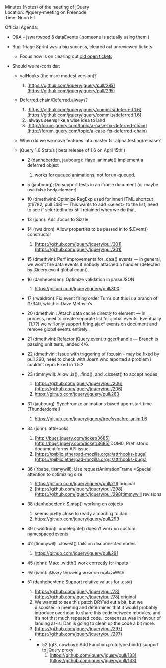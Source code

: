 Minutes (Notes) of the meeting of jQuery  
 Location: \#jquery-meeting on Freenode  
 Time: Noon ET

Official Agenda:

-   Q&A – jswartwood & dataEvents ( someone is actually using them )
-   Bug Triage Sprint was a big success, cleared out unreviewed tickets
    -   Focus now is on clearing out [old open
        tickets](http://bugs.jquery.com/query?status=assigned&status=new&status=open&status=reopened&type=bug&component=%21datalink&component=%21global&component=%21templates&component=%21web&milestone=%211.next&milestone=%211.7&milestone=%211.6&group=component&max=200&col=id&col=summary&col=milestone&col=owner&report=7&order=id)

-   Should we re-consider:
    -   valHooks (the more modest version)?
        1.  [https://github.com/jquery/jquery/pull/295](https://github.com/jquery/jquery/pull/295)

    -   Deferred.chain/Deferred.always?
        1.  [https://github.com/jquery/jquery/commits/deferred.1.6](https://github.com/jquery/jquery/commits/deferred.1.6)
        2.  .always seems like a wise idea to land
        3.  [http://forum.jquery.com/topic/a-case-for-deferred-chain](http://forum.jquery.com/topic/a-case-for-deferred-chain)

    -   When do we we move features into master for alpha
        testing/release?
    -   jQuery 1.6 Status ( beta release of 1.6 on April 15th )
        -   2 (danheberden, jaubourg): Have .animate() implement a
            deferred object
            1.  works for queued animations, not for un-queued.

        -   5 (jaubourg): Do support tests in an iframe document (or
            maybe use false body element)
        -   10 (dmethvin): Optimize RegExp used for innerHTML shortcut
            (\#6782, pull 248) — This wants to add \<select\> to the
            list; need to see if selectedIndex still retained when we do
            that.
        -   13 (john): Add :focus to Sizzle
        -   14 (rwaldron): Allow properties to be passed in to
            \$.Event() constructor
            1.  [https://github.com/jquery/jquery/pull/301](https://github.com/jquery/jquery/pull/301)

        -   15 (dmethvin): Perf improvements for .data() events — in
            general, we won’t fire data events if nobody attached a
            handler (detected by jQuery.event.global count).
        -   16 (danheberden): Optimize validation in parseJSON
            1.  https://github.com/jquery/jquery/pull/300

        -   17 (rwaldron): Fix event firing order Turns out this is a
            branch of \#7340, which is Dave Methvin’s
        -   20 (dmethvin): Attach data cache directly to element — In
            process, need to create separate list for global events.
            Eventually  (1.7?) we will only support firing ajax\* events
            on document and remove global events entirely.
        -   21 (dmethvin): Refactor jQuery.event.trigger/handle — Branch
            is passing unit tests; landed 4/6.
        -   22 (dmethvin): Issue with triggering of focusin – may be
            fixed by pull 260, need to check with Joern who reported a
            problem i couldn’t repro Fixed in 1.5.2
        -   23 (timmywil): Allow .is(), .find(), and .closest() to
            accept nodes
            1.  [https://github.com/jquery/jquery/pull/206](https://github.com/jquery/jquery/pull/206)
            2.  https://github.com/jquery/jquery/pull/283

        -   31 (jaubourg): Synchronize animations based upon start time
            (Thunderdome!)
            1.  https://github.com/jquery/jquery/tree/synchro-anim.1.6

        -   34 (john): attrHooks
            1.  [http://bugs.jquery.com/ticket/3685](http://bugs.jquery.com/ticket/3685)
                DOM0, Prehistoric document.forms API issue
            2.  [https://public.etherpad-mozilla.org/p/attrhooks-bugs](https://public.etherpad-mozilla.org/p/attrhooks-bugs)

        -   36 (lrbabe, timmywill): Use requestAnimationFrame \*Special
            attention to optimizing size
            1.  https://github.com/jquery/jquery/pull/216 original
            2.  [https://github.com/jquery/jquery/pull/298](https://github.com/jquery/jquery/pull/298)timmywill
                revisions

        -   38 (danheberden): \$.map() working on objects
            1.  seems pretty close to ready according to dan
            2.  https://github.com/jquery/jquery/pull/299

        -   39 (rwaldron): .undelegate() doesn’t work on custom
            namespaced events
        -   42 (timmywil): .closest() fails on disconnected nodes
            1.  https://github.com/jquery/jquery/pull/291

        -   45 (john): Make .width() work correctly for inputs
        -   46 (john): jQuery throwing error on replaceWith
        -   51 (danheberden): Support relative values for .css()
            1.  [https://github.com/jquery/jquery/pull/78](https://github.com/jquery/jquery/pull/78)
                original
            2.  We wanted to see this patch DRY’ed out a bit, but we
                discussed in meeting and determined that it would
                probably introduce overhead to share this code between
                modules, and it’s not that much repeated code.
                 consensus was in favour of landing as-is. Dan is going
                to clean up the code a bit more.
            3.  [https://github.com/jquery/jquery/pull/297](https://github.com/jquery/jquery/pull/297)

            -   -   52 (gf3, cowboy): Add Function.prototype.bind()
                    support to jQuery.proxy
                    1.  [https://github.com/jquery/jquery/pull/133](https://github.com/jquery/jquery/pull/133)


